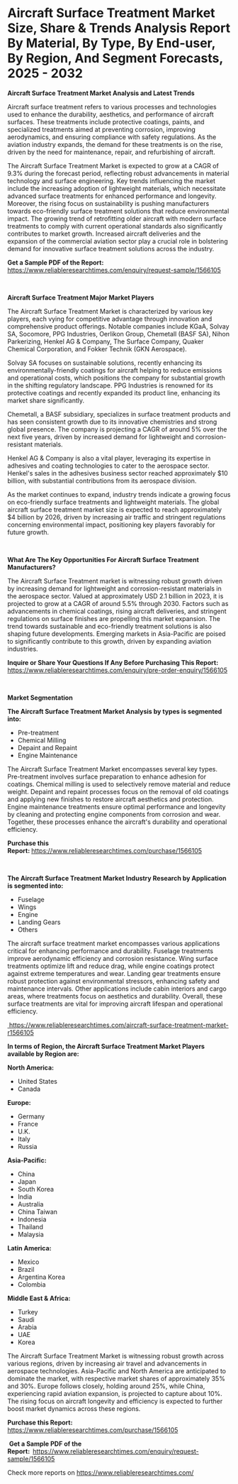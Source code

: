 <p><h1>Aircraft Surface Treatment Market Size, Share & Trends Analysis Report By Material, By Type, By End-user, By Region, And Segment Forecasts, 2025 - 2032</h1></p><p><strong>Aircraft Surface Treatment Market Analysis and Latest Trends</strong></p>
<p><p>Aircraft surface treatment refers to various processes and technologies used to enhance the durability, aesthetics, and performance of aircraft surfaces. These treatments include protective coatings, paints, and specialized treatments aimed at preventing corrosion, improving aerodynamics, and ensuring compliance with safety regulations. As the aviation industry expands, the demand for these treatments is on the rise, driven by the need for maintenance, repair, and refurbishing of aircraft.</p><p>The Aircraft Surface Treatment Market is expected to grow at a CAGR of 9.3% during the forecast period, reflecting robust advancements in material technology and surface engineering. Key trends influencing the market include the increasing adoption of lightweight materials, which necessitate advanced surface treatments for enhanced performance and longevity. Moreover, the rising focus on sustainability is pushing manufacturers towards eco-friendly surface treatment solutions that reduce environmental impact. The growing trend of retrofitting older aircraft with modern surface treatments to comply with current operational standards also significantly contributes to market growth. Increased aircraft deliveries and the expansion of the commercial aviation sector play a crucial role in bolstering demand for innovative surface treatment solutions across the industry.</p></p>
<p><strong>Get a Sample PDF of the Report:&nbsp;</strong> <a href="https://www.reliableresearchtimes.com/enquiry/request-sample/1566105?utm_campaign=3581&utm_medium=2&utm_source=Github&utm_content=ia&utm_term=22032025&utm_id=aircraft-surface-treatment">https://www.reliableresearchtimes.com/enquiry/request-sample/1566105</a></p>
<p>&nbsp;</p>
<p><strong>Aircraft Surface Treatment Major Market Players</strong></p>
<p><p>The Aircraft Surface Treatment Market is characterized by various key players, each vying for competitive advantage through innovation and comprehensive product offerings. Notable companies include KGaA, Solvay SA, Socomore, PPG Industries, Oerlikon Group, Chemetall (BASF SA), Nihon Parkerizing, Henkel AG & Company, The Surface Company, Quaker Chemical Corporation, and Fokker Technik (GKN Aerospace).</p><p>Solvay SA focuses on sustainable solutions, recently enhancing its environmentally-friendly coatings for aircraft helping to reduce emissions and operational costs, which positions the company for substantial growth in the shifting regulatory landscape. PPG Industries is renowned for its protective coatings and recently expanded its product line, enhancing its market share significantly.</p><p>Chemetall, a BASF subsidiary, specializes in surface treatment products and has seen consistent growth due to its innovative chemistries and strong global presence. The company is projecting a CAGR of around 5% over the next five years, driven by increased demand for lightweight and corrosion-resistant materials. </p><p>Henkel AG & Company is also a vital player, leveraging its expertise in adhesives and coating technologies to cater to the aerospace sector. Henkel's sales in the adhesives business sector reached approximately $10 billion, with substantial contributions from its aerospace division.</p><p>As the market continues to expand, industry trends indicate a growing focus on eco-friendly surface treatments and lightweight materials. The global aircraft surface treatment market size is expected to reach approximately $4 billion by 2026, driven by increasing air traffic and stringent regulations concerning environmental impact, positioning key players favorably for future growth.</p></p>
<p>&nbsp;</p>
<p><strong>What Are The Key Opportunities For Aircraft Surface Treatment Manufacturers?</strong></p>
<p><p>The Aircraft Surface Treatment market is witnessing robust growth driven by increasing demand for lightweight and corrosion-resistant materials in the aerospace sector. Valued at approximately USD 2.1 billion in 2023, it is projected to grow at a CAGR of around 5.5% through 2030. Factors such as advancements in chemical coatings, rising aircraft deliveries, and stringent regulations on surface finishes are propelling this market expansion. The trend towards sustainable and eco-friendly treatment solutions is also shaping future developments. Emerging markets in Asia-Pacific are poised to significantly contribute to this growth, driven by expanding aviation industries.</p></p>
<p><strong>Inquire or Share Your Questions If Any Before Purchasing This Report:</strong> <a href="https://www.reliableresearchtimes.com/enquiry/pre-order-enquiry/1566105?utm_campaign=3581&utm_medium=2&utm_source=Github&utm_content=ia&utm_term=22032025&utm_id=aircraft-surface-treatment">https://www.reliableresearchtimes.com/enquiry/pre-order-enquiry/1566105</a></p>
<p>&nbsp;</p>
<p><strong>Market Segmentation</strong></p>
<p><strong>The Aircraft Surface Treatment Market Analysis by types is segmented into:</strong></p>
<p><ul><li>Pre-treatment</li><li>Chemical Milling</li><li>Depaint and Repaint</li><li>Engine Maintenance</li></ul></p>
<p><p>The Aircraft Surface Treatment Market encompasses several key types. Pre-treatment involves surface preparation to enhance adhesion for coatings. Chemical milling is used to selectively remove material and reduce weight. Depaint and repaint processes focus on the removal of old coatings and applying new finishes to restore aircraft aesthetics and protection. Engine maintenance treatments ensure optimal performance and longevity by cleaning and protecting engine components from corrosion and wear. Together, these processes enhance the aircraft's durability and operational efficiency.</p></p>
<p><strong>Purchase this Report:&nbsp;</strong><a href="https://www.reliableresearchtimes.com/purchase/1566105?utm_campaign=3581&utm_medium=2&utm_source=Github&utm_content=ia&utm_term=22032025&utm_id=aircraft-surface-treatment">https://www.reliableresearchtimes.com/purchase/1566105</a></p>
<p>&nbsp;</p>
<p><strong>The Aircraft Surface Treatment Market Industry Research by Application is segmented into:</strong></p>
<p><ul><li>Fuselage</li><li>Wings</li><li>Engine</li><li>Landing Gears</li><li>Others</li></ul></p>
<p><p>The aircraft surface treatment market encompasses various applications critical for enhancing performance and durability. Fuselage treatments improve aerodynamic efficiency and corrosion resistance. Wing surface treatments optimize lift and reduce drag, while engine coatings protect against extreme temperatures and wear. Landing gear treatments ensure robust protection against environmental stressors, enhancing safety and maintenance intervals. Other applications include cabin interiors and cargo areas, where treatments focus on aesthetics and durability. Overall, these surface treatments are vital for improving aircraft lifespan and operational efficiency.</p></p>
<p><a href="https://www.reliableresearchtimes.com/aircraft-surface-treatment-market-r1566105?utm_campaign=3581&utm_medium=2&utm_source=Github&utm_content=ia&utm_term=22032025&utm_id=aircraft-surface-treatment">&nbsp;https://www.reliableresearchtimes.com/aircraft-surface-treatment-market-r1566105</a></p>
<p><strong>In terms of Region, the Aircraft Surface Treatment Market Players available by Region are:</strong></p>
<p>
    <p> <strong> North America: </strong>
        <ul>
            <li>United States</li>
            <li>Canada</li>
        </ul>
        </p> 
    <p> <strong> Europe: </strong>
        <ul>
            <li>Germany</li>
            <li>France</li>
            <li>U.K.</li>
            <li>Italy</li>
            <li>Russia</li>
        </ul>
        </p> 
    <p> <strong> Asia-Pacific: </strong>
        <ul>
            <li>China</li>
            <li>Japan</li>
            <li>South Korea</li>
            <li>India</li>
            <li>Australia</li>
            <li>China Taiwan</li>
            <li>Indonesia</li>
            <li>Thailand</li>
            <li>Malaysia</li>
        </ul>
        </p> 
    <p> <strong> Latin America: </strong>
        <ul>
            <li>Mexico</li>
            <li>Brazil</li>
            <li>Argentina Korea</li>
            <li>Colombia</li>
        </ul>
        </p> 
    <p> <strong> Middle East & Africa: </strong>
        <ul>
            <li>Turkey</li>
            <li>Saudi</li>
            <li>Arabia</li>
            <li>UAE</li>
            <li>Korea</li>
        </ul>
    </p>
    </p>
<p><p>The Aircraft Surface Treatment Market is witnessing robust growth across various regions, driven by increasing air travel and advancements in aerospace technologies. Asia-Pacific and North America are anticipated to dominate the market, with respective market shares of approximately 35% and 30%. Europe follows closely, holding around 25%, while China, experiencing rapid aviation expansion, is projected to capture about 10%. The rising focus on aircraft longevity and efficiency is expected to further boost market dynamics across these regions.</p></p>
<p><strong>Purchase this Report: </strong><a href="https://www.reliableresearchtimes.com/purchase/1566105?utm_campaign=3581&utm_medium=2&utm_source=Github&utm_content=ia&utm_term=22032025&utm_id=aircraft-surface-treatment">https://www.reliableresearchtimes.com/purchase/1566105</a></p>
<p>&nbsp;<strong>Get a Sample PDF of the Report:&nbsp;&nbsp;</strong><a href="https://www.reliableresearchtimes.com/enquiry/request-sample/1566105?utm_campaign=3581&utm_medium=2&utm_source=Github&utm_content=ia&utm_term=22032025&utm_id=aircraft-surface-treatment">https://www.reliableresearchtimes.com/enquiry/request-sample/1566105</a></p>
<p><strong></strong></p>
<p>Check more reports on <a href="https://www.reliableresearchtimes.com/?utm_campaign=3581&utm_medium=2&utm_source=Github&utm_content=ia&utm_term=22032025&utm_id=aircraft-surface-treatment">https://www.reliableresearchtimes.com/</a></p>